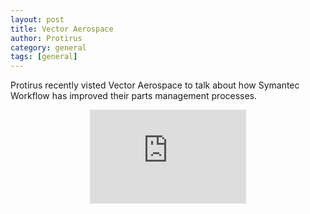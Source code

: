 ```yaml
---
layout: post
title: Vector Aerospace
author: Protirus
category: general
tags: [general]
---
```


Protirus recently visted Vector Aerospace to talk about how Symantec Workflow has improved their parts management processes. 

<div style="text-align: center;">
    <iframe width="250" height="150" src="https://www.youtube.com/embed/PbmzZUkqlBE" frameborder="0" allowfullscreen=""></iframe>
</div>